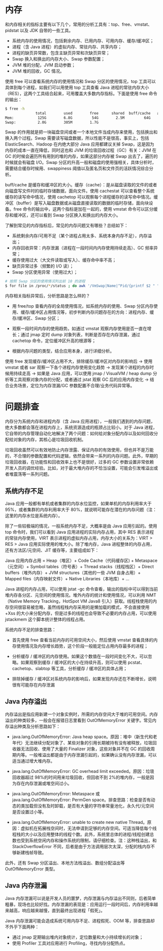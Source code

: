 # 内存

和内存相关的指标主要有以下几个，常用的分析工具有：top、free、vmstat、pidstat 以及 JDK 自带的一些工具。

- 系统内存的使用情况，包括剩余内存、已用内存、可用内存、缓存/缓冲区；
- 进程（含 Java 进程）的虚拟内存、常驻内存、共享内存；
- 进程的缺页异常数，包含主缺页异常和次缺页异常；
- Swap 换入和换出的内存大小、Swap 参数配置；
- JVM 堆的分配，JVM 启动参数；
- JVM 堆的回收，GC 情况。

使用 free 可以查看系统内存的使用情况和 Swap 分区的使用情况，top 工具可以具体到每个进程，如我们可以用使用 top 工具查看 Java 进程的常驻内存大小（RES），这两个工具结合起来，可用覆盖大多数内存指标。下面是使用 free 命令的输出：

```sh
$ free -h
              total        used        free      shared  buff/cache   available
Mem:           125G        6.8G         54G        2.5M         64G        118G
Swap:          2.0G        305M        1.7G
```

Swap 的作用就是把一块磁盘空间或者一个本地文件当成内存来使用，包括换出和换入两个过程。Swap 需要读写磁盘数据，所以性能不是很高，事实上，包括 ElasticSearch、Hadoop 在内绝大部分 Java 应用都建议关掉 Swap，这是因为内存的成本一直在降低，同时这也和 JVM 的垃圾回收过程（GC）有关：JVM 在 GC 的时候会遍历所有用到的堆的内存，如果这部分内存被 Swap 出去了，遍历的时候就会有磁盘 I/O。Swap 分区的升高一般和磁盘的使用强相关，具体分析时，需要结合缓存时候用、swappiness 阈值以及匿名页和文件页的活跃情况综合分析。

buff/cache 是缓存和缓冲区的大小。缓存（cache）：是从磁盘读取的文件的或者向磁盘写文件时的临时存储数据，面向文件。使用 cachestat 可以查看整个系统缓存的读写命中情况，使用 cachetop 可以观察每个进程缓存的读写命中情况。缓冲区（buffer）是写入磁盘数据或从磁盘直接读取的数据的临时存储，面向块设备。free 命令的输出中，这两个指标是加在一起的，使用 vmstat 命令可以区分缓存和缓冲区，还可以看到 Swap 分区换入和换出的内存大小。

了解到常见的内存指标后，常见的内存问题又有哪些？总结如下：

- 系统剩余内存/可用不足（某个进程占用太多、系统本身内存不足），内存溢出；
- 内存回收异常：内存泄漏（进程在一段时间内内存使用持续走高）、GC 频率异常；
- 缓存使用过大（大文件读取或写入）、缓存命中率不高；
- 缺页异常过多（频繁的 I/O 读）；
- Swap 分区使用异常（使用过大）；

```sh
# 按照 Swap 分区的使用情况列出前 10 的进程
$ for file in /proc/*/status ; do awk '/VmSwap|Name|^Pid/{printf $2 " " $3}END{ print ""}' $file; done | sort -k 3 -n -r | head -10
```

内存相关指标异常后，分析思路是怎么样的？

- 用 free/top 查看内存的全局使用情况，如系统内存的使用、Swap 分区内存使用、缓存/缓冲区占用情况等，初步判断内存问题存在的方向：进程内存、缓存/缓冲区、Swap 分区；

- 观察一段时间内存的使用趋势。如通过 vmstat 观察内存使用是否一直在增长；通过 jmap 定时 dump 对象列表，判断是否存在内存泄漏，通过 cachetop 命令，定位缓冲区升高的根源等；

- 根据内存问题的类型，结合应用本身，进行详细分析。

使用 free 发现缓存/缓冲区占用不大，排除缓存/缓冲区对内存的影响后 -> 使用 vmstat 或者 sar 观察一下各个进程内存使用变化趋势 -> 发现某个进程的内存时候用持续走高 -> 如果是 Java 应用，可以使用 jmap / VisualVM / heap dump 分析等工具观察对象内存的分配，或者通过 jstat 观察 GC 后的应用内存变化 -> 结合业务场景，定位为内存泄漏/GC 参数配置不合理/业务代码异常等。

# 问题排查

内存分为系统内存和进程内存（含 Java 应用进程），一般我们遇到的内存问题，绝大多数都会落在进程内存上，系统资源造成的瓶颈占比较小。对于 Java 进程，它自带的内存管理自动化地解决了两个问题：如何给对象分配内存以及如何回收分配给对象的内存，其核心是垃圾回收机制。

垃圾回收虽然可以有效地防止内存泄露、保证内存的有效使用，但也并不是万能的，不合理的参数配置和代码逻辑，依然会带来一系列的内存问题。此外，早期的垃圾回收器，在功能性和回收效率上也不是很好，过多的 GC 参数设置非常依赖开发人员的调优经验。比如，对于最大堆内存的不恰当设置，可能会引发堆溢出或者堆震荡等一系列问题。

## 系统内存不足

Java 应用一般都有单机或者集群的内存水位监控，如果单机的内存利用率大于 95%，或者集群的内存利用率大于 80%，就说明可能存在潜在的内存问题（注：这里的内存水位是系统内存）。

除了一些较极端的情况，一般系统内存不足，大概率是由 Java 应用引起的。使用 top 命令时，我们可以看到 Java 应用进程的实际内存占用，其中 RES 表示进程的常驻内存使用，VIRT 表示进程的虚拟内存占用，内存大小的关系为：VIRT > RES > Java 应用实际使用的堆大小。除了堆内存，Java 进程整体的内存占用，还有方法区/元空间、JIT 缓存等，主要组成如下：

Java 应用内存占用 = Heap（堆区）+ Code Cache（代码缓存区) + Metaspace（元空间）+ Symbol tables（符号表）+ Thread stacks（线程栈区）+ Direct buffers（堆外内存）+ JVM structures（其他的一些 JVM 自身占用）+ Mapped files（内存映射文件）+ Native Libraries（本地库）+ ...

Java 进程的内存占用，可以使用 jstat -gc 命令查看，输出的指标中可以得到当前堆内存各分区、元空间的使用情况。堆外内存的统计和使用情况，可以利用 NMT（Native Memory Tracking，HotSpot VM Java8 引入）获取。线程栈使用的内存空间很容易被忽略，虽然线程栈内存采用的是懒加载的模式，不会直接使用 +Xss 的大小来分配内存，但是过多的线程也会导致不必要的内存占用，可以使用 jstackmem 这个脚本统计整体的线程占用。

系统内存不足的排查思路：

- 首先使用 free 查看当前内存的可用空间大小，然后使用 vmstat 查看具体的内存使用情况及内存增长趋势，这个阶段一般能定位占用内存最多的进程；

- 分析缓存 / 缓冲区的内存使用。如果这个数值在一段时间变化不大，可以忽略。如果观察到缓存 / 缓冲区的大小在持续升高，则可以使用 pcstat、cachetop、slabtop 等工具，分析缓存 / 缓冲区的具体占用；

- 排除掉缓存 / 缓冲区对系统内存的影响后，如果发现内存还在不断增长，说明很有可能存在内存泄漏

## Java 内存溢出

内存溢出是指应用新建一个对象实例时，所需的内存空间大于堆的可用空间。内存溢出的种类较多，一般会在报错日志里看到 OutOfMemoryError 关键字。常见内存溢出种类及分析思路如下：

- java.lang.OutOfMemoryError: Java heap space。原因：堆中（新生代和老年代）无法继续分配对象了、某些对象的引用长期被持有没有被释放，垃圾回收器无法回收、使用了大量的 Finalizer 对象，这些对象并不在 GC 的回收周期内等。一般堆溢出都是由于内存泄漏引起的，如果确认没有内存泄漏，可以适当通过增大堆内存。

- java.lang.OutOfMemoryError: GC overhead limit exceeded。原因：垃圾回收器超过 98%的时间用来垃圾回收，但回收不到 2%的堆内存，一般是因为存在内存泄漏或堆空间过小。

- java.lang.OutOfMemoryError: Metaspace 或 java.lang.OutOfMemoryError: PermGen space。排查思路：检查是否有动态的类加载但没有及时卸载，是否有大量的字符串常量池化，永久代/元空间是否设置过小等。

- java.lang.OutOfMemoryError: unable to create new native Thread。原因：虚拟机在拓展栈空间时，无法申请到足够的内存空间。可适当降低每个线程栈的大小以及应用整体的线程个数。此外，系统里总体的进程/线程创建总数也受到系统空闲内存和操作系统的限制，请仔细检查。注：这种栈溢出，和 StackOverflowError 不同，后者是由于方法调用层次太深，分配的栈内存不够新建栈帧导致。

此外，还有 Swap 分区溢出、本地方法栈溢出、数组分配溢出等 OutOfMemoryError 类型。

## Java 内存泄漏

Java 内存泄漏可以说是开发人员的噩梦，内存泄漏与内存溢出不同则，后者简单粗暴，现场也比较好找。内存泄漏的表现是：应用运行一段时间后，内存利用率越来越高，响应越来越慢，直到最终出现进程「假死」。

Java 内存泄漏可能会造成系统可用内存不足、进程假死、OOM 等，排查思路却不外乎下面两种：

- 通过 jmap 定期输出堆内对象统计，定位数量和大小持续增长的对象；
- 使用 Profiler 工具对应用进行 Profiling，寻找内存分配热点。
